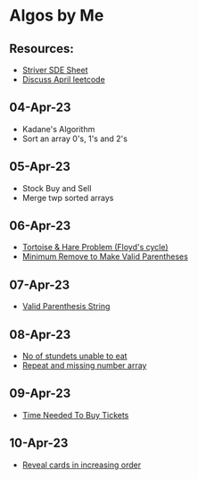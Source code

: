 # Algos by Me 

## Resources:
- [Striver SDE Sheet](https://takeuforward.org/interviews/strivers-sde-sheet-top-coding-interview-problems/)
- [Discuss April leetcode](https://leetcode.com/discuss/general-discussion/655704/April-LeetCoding-Challenge)

## 04-Apr-23
- Kadane's Algorithm
- Sort an array 0's, 1's and 2's

## 05-Apr-23
- Stock Buy and Sell
- Merge twp sorted arrays 

## 06-Apr-23
- [Tortoise & Hare Problem (Floyd's cycle)](./find_duplicate_number) 
- [Minimum Remove to Make Valid Parentheses](./min_rm_to_make_valid_parenthese/)

## 07-Apr-23
- [Valid Parenthesis String](./valid_parenthesis_string/)

## 08-Apr-23
- [No of stundets unable to eat](./noOfStudentsUnableToEat/)
- [Repeat and missing number array](./repeatAndMissingNumberArray/)

## 09-Apr-23
- [Time Needed To Buy Tickets](./timeNeededToBuyTickets/)

## 10-Apr-23
- [Reveal cards in increasing order](./revealCardsInIncreasingOrder/)